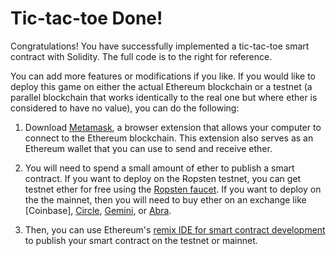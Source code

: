 # Tic-tac-toe Done!

Congratulations! You have successfully implemented a tic-tac-toe smart contract with Solidity. The full code is to the right for reference.

You can add more features or modifications if you like. If you would like to deploy this game on either the actual Ethereum blockchain or a testnet (a parallel blockchain that works identically to the real one but where ether is considered to have no value), you can do the following: 

1. Download [Metamask](https://metamask.io/), a browser extension that allows your computer to connect to the Ethereum blockchain. This extension also serves as an Ethereum wallet that you can use to send and receive ether.

2. You will need to spend a small amount of ether to publish a smart contract. If you want to deploy on the Ropsten testnet, you can get testnet ether for free using the [Ropsten faucet](https://faucet.ropsten.be/). If you want to deploy on the the mainnet, then you will need to buy ether on an exchange like [Coinbase], [Circle](https://www.circle.com), [Gemini](https://gemini.com), or [Abra](https://www.abra.com).

3. Then, you can use Ethereum's [remix IDE for smart contract development](https://remix.ethereum.org/) to publish your smart contract on the testnet or mainnet.
